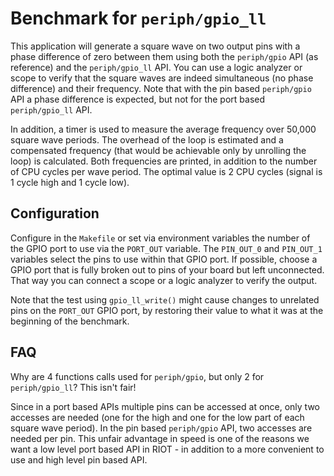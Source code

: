 # Benchmark for `periph/gpio_ll`

This application will generate a square wave on two output pins with a phase
difference of zero between them using both the `periph/gpio` API (as reference)
and the `periph/gpio_ll` API. You can use a logic analyzer or scope to verify
that the square waves are indeed simultaneous (no phase difference) and their
frequency. Note that with the pin based `periph/gpio` API a phase difference is
expected, but not for the port based `periph/gpio_ll` API.

In addition, a timer is used to measure the average frequency over 50,000
square wave periods. The overhead of the loop is estimated and a compensated
frequency (that would be achievable only by unrolling the loop) is calculated.
Both frequencies are printed, in addition to the number of CPU cycles per wave
period. The optimal value is 2 CPU cycles (signal is 1 cycle high and 1 cycle
low).

## Configuration

Configure in the `Makefile` or set via environment variables the number of
the GPIO port to use via the `PORT_OUT` variable. The `PIN_OUT_0` and
`PIN_OUT_1` variables select the pins to use within that GPIO port. If possible,
choose a GPIO port that is fully broken out to pins of your board but left
unconnected. That way you can connect a scope or a logic analyzer to verify
the output.

Note that the test using `gpio_ll_write()` might cause changes to unrelated pins
on the `PORT_OUT` GPIO port, by restoring their value to what it was at the
beginning of the benchmark.

## FAQ

Why are 4 functions calls used for `periph/gpio`, but only 2 for
`periph/gpio_ll`? This isn't fair!

Since in a port based APIs multiple pins can be accessed at once, only two
accesses are needed (one for the high and one for the low part of each square
wave period). In the pin based `periph/gpio` API, two accesses are needed per
pin. This unfair advantage in speed is one of the reasons we want a low level
port based API in RIOT - in addition to a more convenient to use and high level
pin based API.
